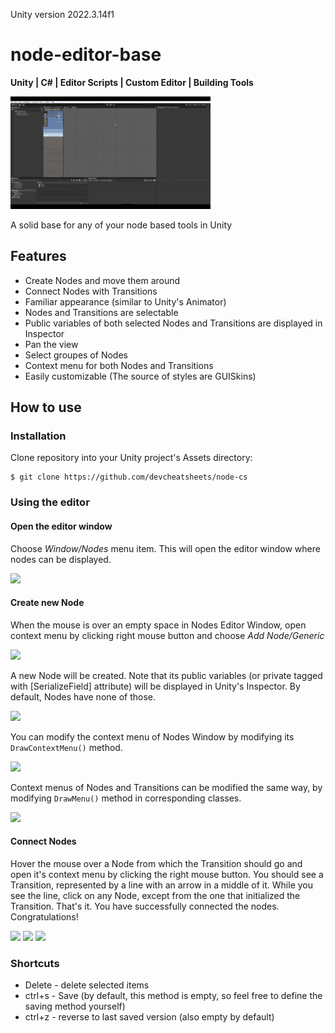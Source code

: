 Unity version 2022.3.14f1

# node-editor-base

**Unity | C# | Editor Scripts | Custom Editor | Building Tools**

![node-cs](Documentation/node-cs.gif)

A solid base for any of your node based tools in Unity

## Features
- Create Nodes and move them around
- Connect Nodes with Transitions
- Familiar appearance (similar to Unity's Animator)
- Nodes and Transitions are selectable
- Public variables of both selected Nodes and Transitions are displayed in Inspector
- Pan the view
- Select groupes of Nodes
- Context menu for both Nodes and Transitions
- Easily customizable (The source of styles are GUISkins)

## How to use
### Installation
Clone repository into your Unity project's Assets directory:
```
$ git clone https://github.com/devcheatsheets/node-cs
```
### Using the editor
#### Open the editor window
Choose *Window/Nodes* menu item. This will open the editor window where nodes can be displayed.

<img src="https://user-images.githubusercontent.com/31962621/42377465-1672eb3a-812c-11e8-82bd-11a46ebf9931.PNG">

#### Create new Node
When the mouse is over an empty space in Nodes Editor Window, open context menu by clicking right mouse button and choose *Add Node/Generic*

<img src="https://user-images.githubusercontent.com/31962621/42377655-d2599ab0-812c-11e8-9176-d4b5d31d49d5.PNG">

A new Node will be created. Note that its public variables (or private tagged with [SerializeField] attribute) will be displayed in Unity's Inspector. By default, Nodes have none of those.

<img src="https://user-images.githubusercontent.com/31962621/42382091-e4175ac6-813b-11e8-8a4a-3166536399cc.PNG">

You can modify the context menu of Nodes Window by modifying its `DrawContextMenu()` method.

<img src="https://user-images.githubusercontent.com/31962621/42377876-d6514892-812d-11e8-84be-f0306d9a8dd0.PNG">

Context menus of Nodes and Transitions can be modified the same way, by modifying `DrawMenu()` method in corresponding classes.

<img src="https://user-images.githubusercontent.com/31962621/42377939-0c5c4554-812e-11e8-908c-ba9e9368737e.PNG">

#### Connect Nodes
Hover the mouse over a Node from which the Transition should go and open it's context menu by clicking the right mouse button. You should see a Transition, represented by a line with an arrow in a middle of it. While you see the line, click on any Node, except from the one that initialized the Transition. That's it. You have successfully connected the nodes. Congratulations!

<img src="https://user-images.githubusercontent.com/31962621/42382167-1f885358-813c-11e8-83a1-cecbb72bd828.PNG">
<img src="https://user-images.githubusercontent.com/31962621/42382210-44c4703e-813c-11e8-9e52-153a72feda52.PNG">
<img src="https://user-images.githubusercontent.com/31962621/42377803-8ded9768-812d-11e8-8a43-adc26f9a55f6.PNG">

### Shortcuts
- Delete - delete selected items
- ctrl+s - Save (by default, this method is empty, so feel free to define the saving method yourself)
- ctrl+z - reverse to last saved version (also empty by default)
